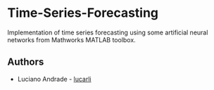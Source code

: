 # Time-Series-Forecasting

Implementation of time series forecasting using some artificial neural networks from Mathworks MATLAB toolbox.

## Authors

* Luciano Andrade - [lucarli](https://github.com/lucarli)
